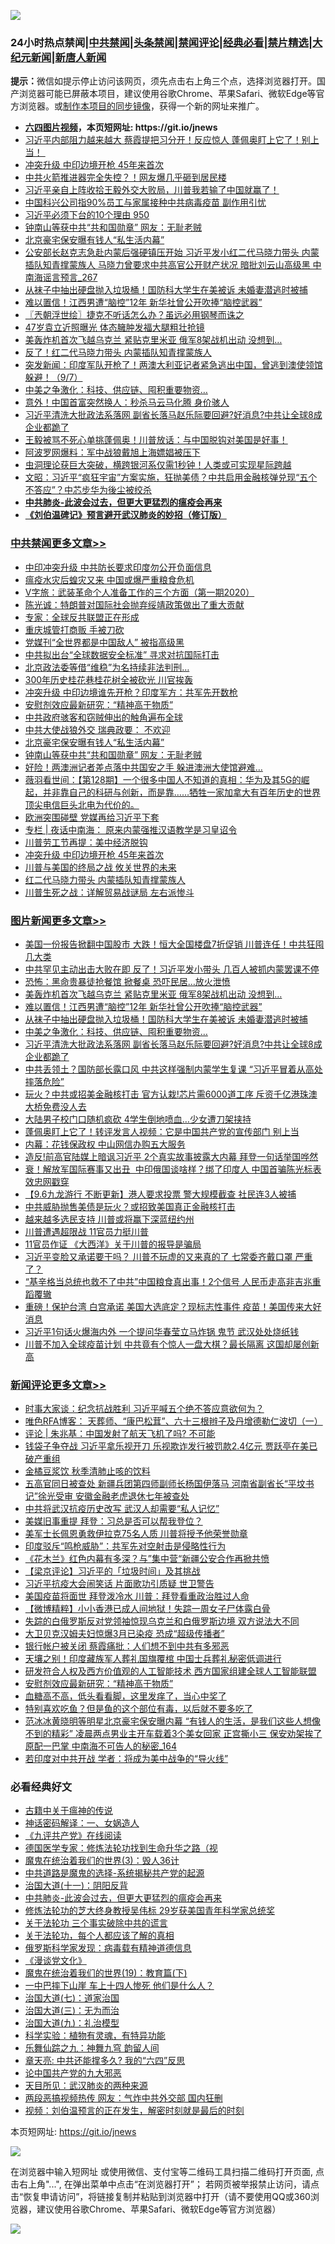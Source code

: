![](https://raw.githubusercontent.com/fqnews/bnews/master/64photo/fqnews-qr.jpg)

<div id="tt">
<h3>24小时热点禁闻|<a href="#%E4%B8%AD%E5%85%B1%E7%A6%81%E9%97%BB%E6%9B%B4%E5%A4%9A%E6%96%87%E7%AB%A0">中共禁闻</a>|<a href="#%E5%9B%BE%E7%89%87%E6%96%B0%E9%97%BB%E6%9B%B4%E5%A4%9A%E6%96%87%E7%AB%A0">头条禁闻</a>|<a href="#%E6%96%B0%E9%97%BB%E8%AF%84%E8%AE%BA%E6%9B%B4%E5%A4%9A%E6%96%87%E7%AB%A0">禁闻评论|<a href="#%E5%BF%85%E7%9C%8B%E7%BB%8F%E5%85%B8%E5%A5%BD%E6%96%87">经典必看|<a href="/video.md#%E7%A6%81%E7%89%87%E7%B2%BE%E9%80%89">禁片精选</a>|<a href="https://github.com/fqnews/djy/blob/master/gb/nf1351518.md#1">大纪元新闻</a>|<a href="https://github.com/fqnews/ntdtv/blob/master/gb/prog204.md#1">新唐人新闻</a></h3>
<div><b>提示：</b>微信如提示停止访问该网页，须先点击右上角三个点，选择浏览器打开。国产浏览器可能已屏蔽本项目，建议使用谷歌Chrome、苹果Safari、微软Edge等官方浏览器。或<a href="https://github.com/fqnews/bnews/blob/master/%E5%88%B6%E4%BD%9Cgit%E7%A6%81%E9%97%BB%E9%95%9C%E5%83%8F.md">制作本项目的同步镜像</a>，获得一个新的网址来推广。</div>
<ul>
<li><b><a href="http://d1.bdrive.tk/64.mp4" target="_blank">六四图片视频</a>，本页短网址: https://git.io/jnews</b></li>
<li><a href="/cnnews/20200907/1392572.md">习近平内部阻力越来越大 蔡霞提把习分开！反应惊人 蓬佩奥盯上它了！别上当！ </a></li>
<li><a href="/cbnews/20200908/1392788.md">冲突升级 中印边境开枪 45年来首次</a></li>
<li><a href="/cbnews/20200908/1392607.md">中共火箭推进器完全失控？！网友爆几乎砸到居民楼</a></li>
<li><a href="/bannedvideo/20200908/1392670.md">习近平亲自上阵收拾王毅外交大败局，川普我若输了中国就赢了！</a></li>
<li><a href="/cnnews/20200908/1392641.md">中国科兴公司指90%员工与家属接种中共病毒疫苗 副作用引忧</a></li>
<li><a href="/bannedvideo/20200908/1392651.md">习近平必须下台的10个理由 950</a></li>
<li><a href="/cbnews/20200908/1392870.md">钟南山等获中共“共和国勋章” 网友：无耻老贼</a></li>
<li><a href="/cbnews/20200908/1392877.md">北京豪宅保安曝有钱人“私生活内幕”</a></li>
<li><a href="/comments/20200908/1392786.md">公安部长赵克志急赴内蒙后强硬镇压开始 习近平发小红二代马晓力带头 内蒙插队知青撑蒙族人 马晓力曾要求中共高官公开财产状况 暗批刘云山高级黑 中南海谣言预言_267</a></li>
<li><a href="/topimagenews/20200908/1392732.md">从袜子中抽出硬盘抛入垃圾桶！国防科大学生在美被诉 未婚妻潜逃时被捕</a></li>
<li><a href="/topimagenews/20200908/1392733.md">难以置信！江西男遭“脑控”12年 新华社曾公开吹捧“脑控武器”</a></li>
<li><a href="/ssgc/20200908/1392647.md">〖兲朝浮世绘〗捷克不听话怎么办？虽远必用钢琴而诛之</a></li>
<li><a href="/yule/20200908/1392632.md">47岁袁立近照曝光 体态臃肿发福大腿粗壮抢镜</a></li>
<li><a href="/topimagenews/20200908/1392826.md">美轰炸机首次飞越乌克兰 紧贴克里米亚 俄军8架战机出动 没想到…</a></li>
<li><a href="/comments/20200908/1392724.md">反了！红二代马晓力带头 内蒙插队知青撑蒙族人</a></li>
<li><a href="/bannedvideo/20200908/1392801.md">突发新闻：印度军队开枪了！两澳大利亚记者紧急逃出中国，曾逃到澳使领馆躲避！（9/7）</a></li>
<li><a href="/topimagenews/20200908/1392592.md">中美之争激化：科技、供应链、囤积重要物资…</a></li>
<li><a href="/baitai/20200908/1392797.md">意外！中国首富突然换人：秒杀马云马化腾 身价骇人</a></li>
<li><a href="/topimagenews/20200907/1392571.md">习近平清洗大批政法系落网 副省长落马赵乐际要回避?好消息?中共让全球8成企业都跪了</a></li>
<li><a href="/cbnews/20200908/1392639.md">王毅被骂不死心单挑蓬佩奥！川普放话：与中国脱钩对美国是好事！</a></li>
<li><a href="/cnnews/20200908/1392960.md">阿波罗网爆料：军中战狼戴旭上海嫖娼被压下</a></li>
<li><a href="/comments/20200908/1392597.md">虫洞理论获巨大突破，横跨银河系仅需1秒钟！人类或可实现星际跨越</a></li>
<li><a href="/cbnews/20200908/1392705.md">文昭：习近平“疯狂宇宙”方案实施，狂抛美债？中共启用金融核弹兑现“五个不答应”？中芯步华为後尘被绞杀</a></li>
<li><b><a href="/comments/20200211/1275071.md" target="_blank">中共肺炎-此波会过去，但更大更猛烈的瘟疫会再来</a></b></li>
<li><b><a href="/comments/20200207/1272816.md" target="_blank">《刘伯温碑记》预言避开武汉肺炎的妙招（修订版）</a></b></li>
</ul>
</div>

<div class="catlist">
<h3><a href="/cbnews/" target="_blank">中共禁闻</a><span><a href="/cbnews/" target="_blank" rel="nofollow">更多文章>></a></span></h3>
<ul>
<li><a href="/cbnews/20200908/1392986.md" target="_blank">中印冲突升级 中共防长要求印度勿公开负面信息</a></li>
<li><a href="/cbnews/20200908/1392985.md" target="_blank">瘟疫水灾后蝗灾又来 中国或爆严重粮食危机</a></li>
<li><a href="/cbnews/20200908/1392978.md" target="_blank">V字旅：武装革命个人准备工作的三个方面（第一期2020）</a></li>
<li><a href="/cbnews/20200908/1392974.md" target="_blank">陈光诚：特朗普对国际社会抛弃绥靖政策做出了重大贡献</a></li>
<li><a href="/cbnews/20200908/1392952.md" target="_blank">专家：全球反共联盟正在形成</a></li>
<li><a href="/cbnews/20200908/1392951.md" target="_blank">重庆城管打商贩 手被刀砍</a></li>
<li><a href="/cbnews/20200908/1392950.md" target="_blank">党媒刊“全世界都是中国敌人” 被指高级黑</a></li>
<li><a href="/cbnews/20200908/1392949.md" target="_blank">中共拟出台“全球数据安全标准” 寻求对抗国际打击</a></li>
<li><a href="/cbnews/20200908/1392945.md" target="_blank">北京政法委等借“维稳”为名持续非法判刑…</a></li>
<li><a href="/cbnews/20200908/1392938.md" target="_blank">300年历史桂花巷桂花树全被砍光 川官挨轰</a></li>
<li><a href="/cbnews/20200908/1392929.md" target="_blank">冲突升级 中印边境谁先开枪？印度军方：共军先开数枪</a></li>
<li><a href="/comments/20200908/1392881.md" target="_blank">安慰剂效应最新研究：“精神高于物质”</a></li>
<li><a href="/cbnews/20200908/1392904.md" target="_blank">中共政府骇客和窃贼伸出的触角遍布全球</a></li>
<li><a href="/cbnews/20200908/1392878.md" target="_blank">中共大使战狼外交 瑞典政要： 不欢迎</a></li>
<li><a href="/cbnews/20200908/1392877.md" target="_blank">北京豪宅保安曝有钱人“私生活内幕”</a></li>
<li><a href="/cbnews/20200908/1392870.md" target="_blank">钟南山等获中共“共和国勋章” 网友：无耻老贼</a></li>
<li><a href="/cbnews/20200908/1392840.md" target="_blank">好险！两澳洲记者差点落中共国安之手 躲进澳洲大使馆避难…</a></li>
<li><a href="/cbnews/20200908/1392839.md" target="_blank">薇羽看世间：【第128期】一个很多中国人不知道的真相：华为及其5G的崛起，并非靠自己的科研与创新，而是靠……牺牲一家加拿大有百年历史的世界顶尖电信巨头北电为代价的。</a></li>
<li><a href="/cbnews/20200908/1392834.md" target="_blank">欧洲突围碰壁 党媒再给习近平下套</a></li>
<li><a href="/cbnews/20200908/1392831.md" target="_blank">专栏 | 夜话中南海： 原来内蒙强推汉语教学是习皇诏令</a></li>
<li><a href="/cbnews/20200908/1392808.md" target="_blank">川普劳工节再提：美中经济脱钩</a></li>
<li><a href="/cbnews/20200908/1392788.md" target="_blank">冲突升级 中印边境开枪 45年来首次</a></li>
<li><a href="/comments/20200908/1392488.md" target="_blank">川普与美国的终局之战 攸关世界的未来</a></li>
<li><a href="/cbnews/20200908/1392769.md" target="_blank">红二代马晓力带头 内蒙插队知青撑蒙族人</a></li>
<li><a href="/comments/20200908/1392745.md" target="_blank">川普生死之战：详解贸易战谜局 左右派惨斗</a></li>

</ul>
</div>
<div class="catlist">
<h3><a href="/topimagenews/" target="_blank">图片新闻</a><span><a href="/topimagenews/" target="_blank" rel="nofollow">更多文章>></a></span></h3>
<ul>
<li><a href="/topimagenews/20200908/1392984.md" target="_blank">美国一份报告掀翻中国股市 大跌！恒大全国楼盘7折促销 川普连任！中共狂囤几大类</a></li>
<li><a href="/topimagenews/20200908/1392983.md" target="_blank">中共罕见主动出击大败在即 反了！习近平发小带头 几百人被抓​​​​​内蒙罢课不停</a></li>
<li><a href="/topimagenews/20200908/1392851.md" target="_blank">恐怖：黑命贵暴徒抢餐馆 掀餐桌 恐吓民居…放火泄愤</a></li>
<li><a href="/topimagenews/20200908/1392826.md" target="_blank">美轰炸机首次飞越乌克兰 紧贴克里米亚 俄军8架战机出动 没想到…</a></li>
<li><a href="/topimagenews/20200908/1392733.md" target="_blank">难以置信！江西男遭“脑控”12年 新华社曾公开吹捧“脑控武器”</a></li>
<li><a href="/topimagenews/20200908/1392732.md" target="_blank">从袜子中抽出硬盘抛入垃圾桶！国防科大学生在美被诉 未婚妻潜逃时被捕</a></li>
<li><a href="/topimagenews/20200908/1392592.md" target="_blank">中美之争激化：科技、供应链、囤积重要物资…</a></li>
<li><a href="/topimagenews/20200907/1392571.md" target="_blank">习近平清洗大批政法系落网 副省长落马赵乐际要回避?好消息?中共让全球8成企业都跪了</a></li>
<li><a href="/topimagenews/20200907/1392476.md" target="_blank">中共丢领土？国防部长露口风 中共这样强制内蒙学生复课 “习近平冒着从高处摔落危险”</a></li>
<li><a href="/topimagenews/20200907/1392429.md" target="_blank">玩火？中共或招美金融核打击 官方认栽!芯片需6000道工序 斥资千亿港珠澳大桥免费没人去</a></li>
<li><a href="/topimagenews/20200907/1392356.md" target="_blank">大陆男子校门口随机疯砍 4学生倒地喷血…少女遭刀架挟持</a></li>
<li><a href="/topimagenews/20200907/1392249.md" target="_blank">蓬佩奥盯上它了！转评发言人视频：它是中国共产党的宣传部门 别上当</a></li>
<li><a href="/topimagenews/20200907/1392139.md" target="_blank">内幕：花钱保政权 中山网信办购五大服务</a></li>
<li><a href="/topimagenews/20200906/1392072.md" target="_blank">造反!前高官陆媒上暗讽习近平 2个真实故事披露大内幕 拜登一句话举国哗然</a></li>
<li><a href="/topimagenews/20200906/1391995.md" target="_blank">衰！解放军国际赛事又出丑  中印俄国谈啥样？绑了印度人 中国首骗陈光标表效忠网戳穿</a></li>
<li><a href="/topimagenews/20200906/1391905.md" target="_blank">【9.6九龙游行 不断更新】港人要求投票 警大规模截查 社民连3人被捕</a></li>
<li><a href="/topimagenews/20200906/1391878.md" target="_blank">中共威胁抛售美债是玩火？或招致美国真正金融核打击</a></li>
<li><a href="/topimagenews/20200906/1391824.md" target="_blank">越来越多选民支持 川普或将赢下深蓝纽约州</a></li>
<li><a href="/topimagenews/20200906/1391823.md" target="_blank">川普遭遇超限战 11官员力挺川普</a></li>
<li><a href="/topimagenews/20200906/1391807.md" target="_blank">11官员作证 《大西洋》关于川普的报导是骗局</a></li>
<li><a href="/topimagenews/20200905/1391560.md" target="_blank">习近平变脸又承诺要干吗？ 川普不玩虚的又来真的了 七常委齐戴口罩 严重了？</a></li>
<li><a href="/topimagenews/20200905/1391493.md" target="_blank">“基辛格当总统也救不了中共”中国粮食真出事！2个信号 人民币走高非吉兆重蹈覆辙</a></li>
<li><a href="/topimagenews/20200904/1391051.md" target="_blank">重磅！保护台湾 白宫承诺 美国大选底定？现标志性事件 疫苗！美国传来大好消息</a></li>
<li><a href="/topimagenews/20200904/1391029.md" target="_blank">习近平1句话火爆海内外 一个提问华春莹立马炸锅 鬼节 武汉处处烧纸钱</a></li>
<li><a href="/topimagenews/20200903/1390470.md" target="_blank">川普不加入全球疫苗计划 中共竟有个惊人一盘大棋？最长隔离 这国却屡创新高</a></li>

</ul>
</div>
<div class="catlist">
<h3><a href="/comments/" target="_blank">新闻评论</a><span><a href="/comments/" target="_blank" rel="nofollow">更多文章>></a></span></h3>
<ul>
<li><a href="/comments/20200908/1393029.md" target="_blank">时事大家谈：纪念抗战胜利 习近平喊五个绝不答应意欲何为？</a></li>
<li><a href="/comments/20200908/1393025.md" target="_blank">唯色RFA博客： 天葬师、“康巴松茸”、六十三根辫子及丹增德勒仁波切（一）</a></li>
<li><a href="/comments/20200908/1393024.md" target="_blank">评论 | 朱兆基：中国发射了航天飞机了吗? 不可能</a></li>
<li><a href="/comments/20200908/1393018.md" target="_blank">钱袋子争夺战 习近平拿乐视开刀 乐视欺诈发行被罚款2.4亿元 贾跃亭在美已破产重组</a></li>
<li><a href="/comments/20200908/1393015.md" target="_blank">金橘豆浆饮 秋季清肺止咳的饮料</a></li>
<li><a href="/comments/20200908/1393008.md" target="_blank">五高官同日被查处 新疆兵团第四师副师长杨国伊落马 河南省副省长“平坟书记”徐光受审 安徽金融老虎退休七年被查处</a></li>
<li><a href="/comments/20200908/1393005.md" target="_blank">中共将武汉抗疫历史改写 武汉人却需要“私人记忆”</a></li>
<li><a href="/comments/20200908/1393004.md" target="_blank">美媒旧事重提 拜登：习总是否可以帮我登位？</a></li>
<li><a href="/comments/20200908/1393003.md" target="_blank">美军士长佩恩勇救伊拉克75名人质 川普将授予他荣誉勋章</a></li>
<li><a href="/comments/20200908/1393002.md" target="_blank">印度驳斥“鸣枪威胁”：共军先对空射击是侵略性行为</a></li>
<li><a href="/comments/20200908/1393001.md" target="_blank">《花木兰》红色内幕有多深？与”集中营“新疆公安合作再掀共愤</a></li>
<li><a href="/comments/20200908/1392991.md" target="_blank">【梁京评论】习近平的「垃圾时间」及其挑战</a></li>
<li><a href="/comments/20200908/1392967.md" target="_blank">习近平抗疫大会闹笑话 片面歌功引质疑 世卫警告</a></li>
<li><a href="/comments/20200908/1392966.md" target="_blank">美国疫苗将面世 拜登泼冷水 川普：拜登看重政治胜过人命</a></li>
<li><a href="/comments/20200908/1392955.md" target="_blank">【微博精粹】小小香港已成人间地狱！失踪一周女子尸体露白骨</a></li>
<li><a href="/comments/20200908/1392941.md" target="_blank">失踪的白俄罗斯反对党领袖惊现乌克兰和白俄罗斯边境 双方说法大不同</a></li>
<li><a href="/comments/20200908/1392931.md" target="_blank">大卫贝克汉姆夫妇惊爆3月已染疫 恐成“超级传播者”</a></li>
<li><a href="/comments/20200908/1392918.md" target="_blank">银行帐户被关闭 蔡霞痛批：人们想不到中共有多邪恶</a></li>
<li><a href="/comments/20200908/1392917.md" target="_blank">天壤之别！印度藏族军人葬礼国旗覆棺 中国士兵葬礼秘密低调进行</a></li>
<li><a href="/comments/20200908/1392916.md" target="_blank">研发符合人权及西方价值观的人工智能技术 西方国家组建全球人工智能联盟</a></li>
<li><a href="/comments/20200908/1392881.md" target="_blank">安慰剂效应最新研究：“精神高于物质”</a></li>
<li><a href="/comments/20200908/1392873.md" target="_blank">血糖高不高，低头看看脚，这里发痒了，当心中奖了</a></li>
<li><a href="/comments/20200908/1392872.md" target="_blank">特别喜欢吃鱼？但是鱼的这个部位有毒，以后就不要多吃了</a></li>
<li><a href="/comments/20200908/1392860.md" target="_blank">范冰冰黄晓明等明星北京豪宅保安曝内幕 “有钱人的生活，是我们这些人想像不到的精彩” 凌晨两点男业主开车载着3个美女回家 正宫撕小三 保安劝架挨了原配一巴掌 中南海不可告人的秘密_164</a></li>
<li><a href="/comments/20200908/1392858.md" target="_blank">若印度对中共开战 学者：将成为美中战争的“导火线”</a></li>

</ul>
</div>

<div class="catlist">
<h3>必看经典好文</h3>
<ul>
<li><a href="/ccpdope/20200531/1337409.md" target="_blank">古籍中关于瘟神的传说</a></li>
<li><a href="/comments/20200609/1342224.md" target="_blank">神话密码解译：一、女娲造人</a></li>
<li><a href="/bookonline/20131116/201057.md" target="_blank">《九评共产党》在线阅读</a></li>
<li><a href="/comments/20200607/783186.md" target="_blank">德国医学专家：修炼法轮功找到生命升华之路（视</a></li>
<li><a href="/topimagenews/20180521/945342.md" target="_blank">魔鬼在统治着我们的世界(3)：毁人36计</a></li>
<li><a href="/comments/20181209/1044543.md" target="_blank">中共道路是魔鬼的选择-系统揭秘共产党的起源</a></li>
<li><a href="/cbnews/20180317/915893.md" target="_blank">治国大道(十一)：阴阳反背</a></li>
<li><a href="/comments/20200211/1275071.md" target="_blank">中共肺炎-此波会过去，但更大更猛烈的瘟疫会再来</a></li>
<li><a href="/comments/20190517/1129285.md" target="_blank">修炼法轮功的芝大终身教授吴伟标 29岁获美国青年科学家总统奖</a></li>
<li><a href="/cbnews/20200703/1354907.md" target="_blank">关于法轮功 三个事实破除中共的谎言</a></li>
<li><a href="/topimagenews/20161125/619230.md" target="_blank">关于法轮功，每个人都应该了解的真相</a></li>
<li><a href="/cbnews/20200823/1384378.md" target="_blank">俄罗斯科学家发现：病毒载有精神道德信息</a></li>
<li><a href="/comments/20200521/783167.md" target="_blank">《漫谈党文化》</a></li>
<li><a href="/comments/20180716/972458.md" target="_blank">魔鬼在统治着我们的世界(19)：教育篇(下)</a></li>
<li><a href="/cbnews/20200611/1343057.md" target="_blank">一中巴摔下山崖 车上十四人惨死 他们是什么人？</a></li>
<li><a href="/cbnews/20190424/913985.md" target="_blank">治国大道(七)：道家治国</a></li>
<li><a href="/cbnews/20180309/912114.md" target="_blank">治国大道(三)：无为而治</a></li>
<li><a href="/cbnews/20180315/914943.md" target="_blank">治国大道(九)：礼治模型</a></li>
<li><a href="/comments/20200605/783205.md" target="_blank">科学实验：植物有灵魂，有特异功能</a></li>
<li><a href="/tculture/20170718/793528.md" target="_blank">乐舞仙踪之九：神舞九穹 韵留人间</a></li>
<li><a href="/comments/20200607/1341003.md" target="_blank">章天亮: 中共还能撑多久? 我的“六四”反思</a></li>
<li><a href="/comments/20200717/1361899.md" target="_blank">论中国共产党的九大邪恶</a></li>
<li><a href="/comments/20200816/1381123.md" target="_blank">天目所见：武汉肺炎的两种来源</a></li>
<li><a href="/cbnews/20200703/1355059.md" target="_blank">两段恶搞视频热传 网友：气炸中共外交部 国内狂删</a></li>
<li><a href="/comments/20200628/1351782.md" target="_blank">视频：刘伯温预言的正在发生，解密时刻就是最后的时刻</a></li>

</ul>
</div>

本页短网址: https://git.io/jnews

![](https://raw.githubusercontent.com/fqnews/bnews/master/64photo/fqnews-qr.jpg)

在浏览器中输入短网址 或使用微信、支付宝等二维码工具扫描二维码打开页面, 点击右上角"...", 在弹出菜单中点击“在浏览器打开”； 若网页被举报禁止访问，请点击“恢复申请访问”，将链接复制并粘贴到浏览器中打开（请不要使用QQ或360浏览器，建议使用谷歌Chrome、苹果Safari、微软Edge等官方浏览器）

![](https://raw.githubusercontent.com/fqnews/bnews/master/64photo/wx.jpg)